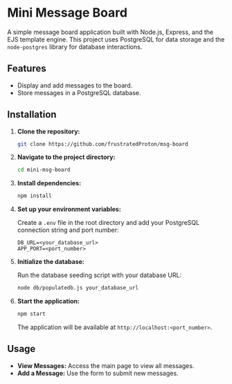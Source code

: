 # Mini Message Board

A simple message board application built with Node.js, Express, and the EJS template engine. This project uses PostgreSQL for data storage and the `node-postgres` library for database interactions.

## Features

- Display and add messages to the board.
- Store messages in a PostgreSQL database.

## Installation

1. **Clone the repository:**

    ```bash
    git clone https://github.com/frustratedProton/msg-board
    ```

2. **Navigate to the project directory:**

    ```bash
    cd mini-msg-board
    ```

3. **Install dependencies:**

    ```bash
    npm install
    ```

4. **Set up your environment variables:**

    Create a `.env` file in the root directory and add your PostgreSQL connection string and port number:

    ```env
    DB_URL=<your_database_url>
    APP_PORT=<port_number>
    ```

5. **Initialize the database:**

    Run the database seeding script with your database URL:

    ```bash
    node db/populatedb.js your_database_url
    ```

6. **Start the application:**

    ```bash
    npm start
    ```

    The application will be available at `http://localhost:<port_number>`.


## Usage

- **View Messages:** Access the main page to view all messages.
- **Add a Message:** Use the form to submit new messages.